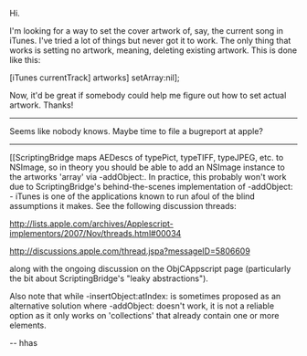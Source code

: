 Hi.

I'm looking for a way to set the cover artwork of, say, the current song in iTunes. I've tried a lot of things but never got it to work. The only thing that works is setting no artwork, meaning, deleting existing artwork. This is done like this:

[iTunes currentTrack] artworks] setArray:nil];

Now, it'd be great if somebody could help me figure out how to set actual artwork. Thanks!

----

Seems like nobody knows. Maybe time to file a bugreport at apple?

----

[[ScriptingBridge maps AEDescs of typePict, typeTIFF, typeJPEG, etc. to NSImage, so in theory you should be able to add an NSImage instance to the artworks 'array' via -addObject:. In practice, this probably won't work due to ScriptingBridge's behind-the-scenes implementation of -addObject: - iTunes is one of the applications known to run afoul of the blind assumptions it makes. See the following discussion threads:

http://lists.apple.com/archives/Applescript-implementors/2007/Nov/threads.html#00034

http://discussions.apple.com/thread.jspa?messageID=5806609

along with the ongoing discussion on the ObjCAppscript page (particularly the bit about ScriptingBridge's "leaky abstractions"). 

Also note that while -insertObject:atIndex: is sometimes proposed as an alternative solution where -addObject: doesn't work, it is not a reliable option as it only works on 'collections' that already contain one or more elements.

-- hhas
